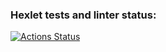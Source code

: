 ### Hexlet tests and linter status:
[![Actions Status](https://github.com/AlenaSup/qa-engineer-project-85/workflows/hexlet-check/badge.svg)](https://github.com/AlenaSup/qa-engineer-project-85/actions)